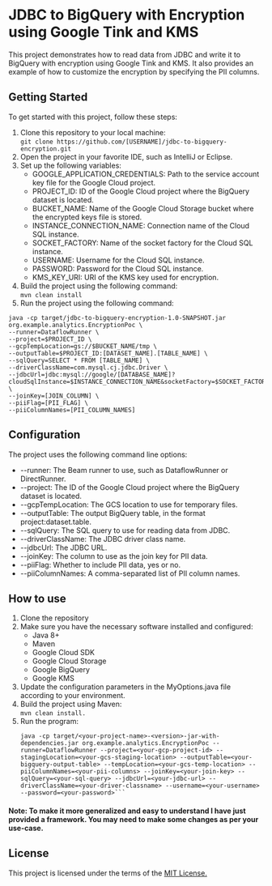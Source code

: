 # JDBC to BigQuery with Encryption using Google Tink and KMS
This project demonstrates how to read data from JDBC and write it to BigQuery with encryption using Google Tink and KMS. It also provides an example of how to customize the encryption by specifying the PII columns.

## Getting Started
To get started with this project, follow these steps:

1. Clone this repository to your local machine:<br> 
`git clone https://github.com/[USERNAME]/jdbc-to-bigquery-encryption.git`
2. Open the project in your favorite IDE, such as IntelliJ or Eclipse.
3. Set up the following variables:
   - GOOGLE_APPLICATION_CREDENTIALS: Path to the service account key file for the Google Cloud project.
   - PROJECT_ID: ID of the Google Cloud project where the BigQuery dataset is located.
   - BUCKET_NAME: Name of the Google Cloud Storage bucket where the encrypted keys file is stored.
   - INSTANCE_CONNECTION_NAME: Connection name of the Cloud SQL instance.
   - SOCKET_FACTORY: Name of the socket factory for the Cloud SQL instance.
   - USERNAME: Username for the Cloud SQL instance.
   - PASSWORD: Password for the Cloud SQL instance.
   - KMS_KEY_URI: URI of the KMS key used for encryption.
4. Build the project using the following command:<br>
`mvn clean install`
5. Run the project using the following command:
```
java -cp target/jdbc-to-bigquery-encryption-1.0-SNAPSHOT.jar org.example.analytics.EncryptionPoc \
--runner=DataflowRunner \
--project=$PROJECT_ID \
--gcpTempLocation=gs://$BUCKET_NAME/tmp \
--outputTable=$PROJECT_ID:[DATASET_NAME].[TABLE_NAME] \
--sqlQuery=SELECT * FROM [TABLE_NAME] \
--driverClassName=com.mysql.cj.jdbc.Driver \
--jdbcUrl=jdbc:mysql://google/[DATABASE_NAME]?cloudSqlInstance=$INSTANCE_CONNECTION_NAME&socketFactory=$SOCKET_FACTORY&user=$USERNAME&password=$PASSWORD \
--joinKey=[JOIN_COLUMN] \
--piiFlag=[PII_FLAG] \
--piiColumnNames=[PII_COLUMN_NAMES]
```
## Configuration
The project uses the following command line options:
- --runner: The Beam runner to use, such as DataflowRunner or DirectRunner.
- --project: The ID of the Google Cloud project where the BigQuery dataset is located.
- --gcpTempLocation: The GCS location to use for temporary files.
- --outputTable: The output BigQuery table, in the format project:dataset.table.
- --sqlQuery: The SQL query to use for reading data from JDBC.
- --driverClassName: The JDBC driver class name.
- --jdbcUrl: The JDBC URL.
- --joinKey: The column to use as the join key for PII data.
- --piiFlag: Whether to include PII data, yes or no.
- --piiColumnNames: A comma-separated list of PII column names.

## How to use
1. Clone the repository
2. Make sure you have the necessary software installed and configured:
    - Java 8+
    - Maven
    - Google Cloud SDK
    - Google Cloud Storage
    - Google BigQuery
    - Google KMS
3. Update the configuration parameters in the MyOptions.java file according to your environment.
4. Build the project using Maven: <br>
   `mvn clean install.`
5. Run the program: <br>
   ```
   java -cp target/<your-project-name>-<version>-jar-with-dependencies.jar org.example.analytics.EncryptionPoc --runner=DataflowRunner --project=<your-gcp-project-id> --stagingLocation=<your-gcs-staging-location> --outputTable=<your-bigquery-output-table> --tempLocation=<your-gcs-temp-location> --piiColumnNames=<your-pii-columns> --joinKey=<your-join-key> --sqlQuery=<your-sql-query> --jdbcUrl=<your-jdbc-url> --driverClassName=<your-driver-classname> --username=<your-username> --password=<your-password>```

#### Note: To make it more generalized and easy to understand I have just provided a framework. You may need to make some changes as per your use-case.
## License
This project is licensed under the terms of the <a href="https://opensource.org/licenses/MIT">MIT License.</a>



